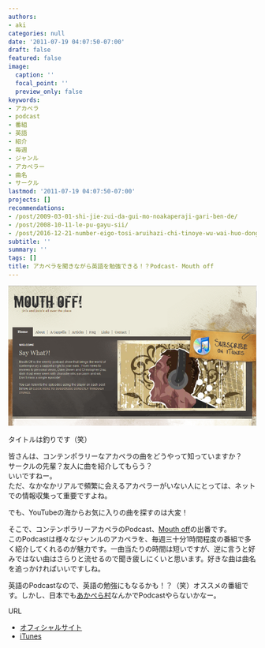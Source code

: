 ```yaml
---
authors:
- aki
categories: null
date: '2011-07-19 04:07:50-07:00'
draft: false
featured: false
image:
  caption: ''
  focal_point: ''
  preview_only: false
keywords:
- アカペラ
- podcast
- 番組
- 英語
- 紹介
- 毎週
- ジャンル
- アカペラー
- 曲名
- サークル
lastmod: '2011-07-19 04:07:50-07:00'
projects: []
recommendations:
- /post/2009-03-01-shi-jie-zui-da-gui-mo-noakaperaji-gari-ben-de/
- /post/2008-10-11-le-pu-gayu-sii/
- /post/2016-12-21-number-eigo-tosi-aruihazi-chi-tinoye-wu-wai-huo-dong-nosok-kefang/
subtitle: ''
summary: ''
tags: []
title: アカペラを聞きながら英語を勉強できる！？Podcast- Mouth off
---
```


[![](mouthoff.png)](http://www.mouthoffshow.com/)

タイトルは釣りです（笑）

皆さんは、コンテンポラリーなアカペラの曲をどうやって知っていますか？  
サークルの先輩？友人に曲を紹介してもらう？  
いいですねー。  
ただ、なかなかリアルで頻繁に会えるアカペラーがいない人にとっては、ネットでの情報収集って重要ですよね。

でも、YouTubeの海からお気に入りの曲を探すのは大変！

そこで、コンテンポラリーアカペラのPodcast、[Mouth off](http://www.mouthoffshow.com/)の出番です。  
このPodcastは様々なジャンルのアカペラを、毎週三十分1時間程度の番組で多く紹介してくれるのが魅力です。一曲当たりの時間は短いですが、逆に言うと好みではない曲はさらりと流せるので聞き疲しにくいと思います。好きな曲は曲名を追っかければいいですしね。

英語のPodcastなので、英語の勉強にもなるかも！？（笑）オススメの番組です。しかし、日本でも[あかぺら村](http://acappellavillage.blog103.fc2.com/)なんかでPodcastやらないかなー。

URL

- [オフィシャルサイト](http://www.mouthoffshow.com/)
- [iTunes](http://itunes.apple.com/podcast/mouth-off/id315632650)